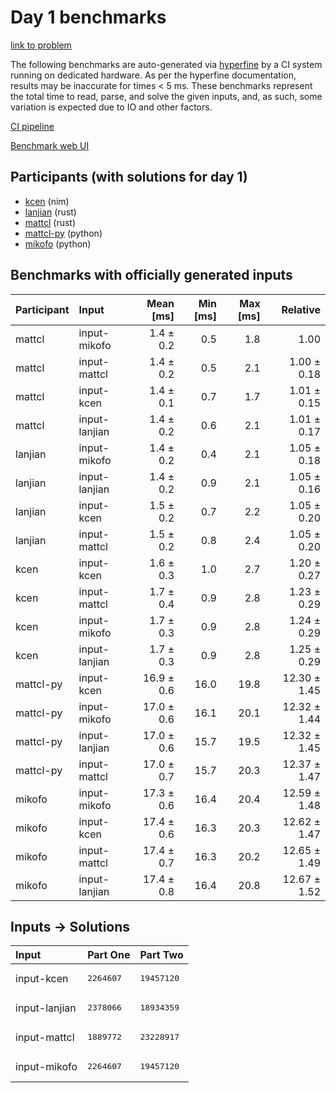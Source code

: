 # Day 1 benchmarks

[link to problem](https://adventofcode.com/2024/day/1)

The following benchmarks are auto-generated via
[hyperfine](https://github.com/sharkdp/hyperfine) by a CI system running on
dedicated hardware. As per the hyperfine documentation, results may be
inaccurate for times < 5 ms. These benchmarks represent the total time to read,
parse, and solve the given inputs, and, as such, some variation is expected due
to IO and other factors.

[CI pipeline](http://ci.papercode.net:8080/teams/main/pipelines/aoc2024)

[Benchmark web UI](https://aoc.ancalagon.black)


## Participants (with solutions for day 1)

- [kcen](https://github.com/kcen/aoc2024) (nim)
- [lanjian](https://github.com/lanjian/aoc-2024) (rust)
- [mattcl](https://github.com/mattcl/aoc2024) (rust)
- [mattcl-py](https://github.com/mattcl/aoc2024-py) (python)
- [mikofo](https://github.com/mikofo/aoc2024) (python)


## Benchmarks with officially generated inputs

| Participant | Input | Mean [ms] | Min [ms] | Max [ms] | Relative |
|:---|:---|---:|---:|---:|---:|
| mattcl | input-mikofo | 1.4 ± 0.2 | 0.5 | 1.8 | 1.00 |
| mattcl | input-mattcl | 1.4 ± 0.2 | 0.5 | 2.1 | 1.00 ± 0.18 |
| mattcl | input-kcen | 1.4 ± 0.1 | 0.7 | 1.7 | 1.01 ± 0.15 |
| mattcl | input-lanjian | 1.4 ± 0.2 | 0.6 | 2.1 | 1.01 ± 0.17 |
| lanjian | input-mikofo | 1.4 ± 0.2 | 0.4 | 2.1 | 1.05 ± 0.18 |
| lanjian | input-lanjian | 1.4 ± 0.2 | 0.9 | 2.1 | 1.05 ± 0.16 |
| lanjian | input-kcen | 1.5 ± 0.2 | 0.7 | 2.2 | 1.05 ± 0.20 |
| lanjian | input-mattcl | 1.5 ± 0.2 | 0.8 | 2.4 | 1.05 ± 0.20 |
| kcen | input-kcen | 1.6 ± 0.3 | 1.0 | 2.7 | 1.20 ± 0.27 |
| kcen | input-mattcl | 1.7 ± 0.4 | 0.9 | 2.8 | 1.23 ± 0.29 |
| kcen | input-mikofo | 1.7 ± 0.3 | 0.9 | 2.8 | 1.24 ± 0.29 |
| kcen | input-lanjian | 1.7 ± 0.3 | 0.9 | 2.8 | 1.25 ± 0.29 |
| mattcl-py | input-kcen | 16.9 ± 0.6 | 16.0 | 19.8 | 12.30 ± 1.45 |
| mattcl-py | input-mikofo | 17.0 ± 0.6 | 16.1 | 20.1 | 12.32 ± 1.44 |
| mattcl-py | input-lanjian | 17.0 ± 0.6 | 15.7 | 19.5 | 12.32 ± 1.45 |
| mattcl-py | input-mattcl | 17.0 ± 0.7 | 15.7 | 20.3 | 12.37 ± 1.47 |
| mikofo | input-mikofo | 17.3 ± 0.6 | 16.4 | 20.4 | 12.59 ± 1.48 |
| mikofo | input-kcen | 17.4 ± 0.6 | 16.3 | 20.3 | 12.62 ± 1.47 |
| mikofo | input-mattcl | 17.4 ± 0.7 | 16.3 | 20.2 | 12.65 ± 1.49 |
| mikofo | input-lanjian | 17.4 ± 0.8 | 16.4 | 20.8 | 12.67 ± 1.52 |


## Inputs -> Solutions

| Input | Part One | Part Two |
|:---|:---|:---|
|input-kcen|<pre>2264607</pre>|<pre>19457120</pre>|
|input-lanjian|<pre>2378066</pre>|<pre>18934359</pre>|
|input-mattcl|<pre>1889772</pre>|<pre>23228917</pre>|
|input-mikofo|<pre>2264607</pre>|<pre>19457120</pre>|